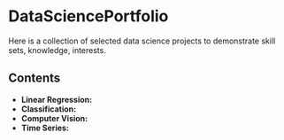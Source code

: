 # DataSciencePortfolio
Here is a collection of selected data science projects to demonstrate skill sets, knowledge, interests.
## Contents
- **Linear Regression:**
- **Classification:**
- **Computer Vision:**
- **Time Series:** 
